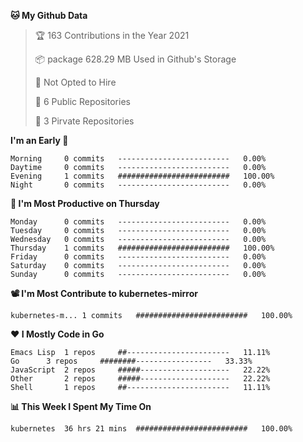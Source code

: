 <!--START_SECTION:waka-->
**🐱 My Github Data**
> 🏆 163 Contributions in the Year 2021
 >
> 📦 package 628.29 MB Used in Github's Storage
 >
> 🚫 Not Opted to Hire
 >
> 🚪 6 Public Repositories
 >
> 🔑 3 Pirvate Repositories
 >

**I'm an Early 🐤** 
```text
Morning		0 commits	-------------------------	0.00%
Daytime		0 commits	-------------------------	0.00%
Evening		1 commits	#########################	100.00%
Night		0 commits	-------------------------	0.00%
```

**📅 I'm Most Productive on Thursday**
```text
Monday		0 commits	-------------------------	0.00%
Tuesday		0 commits	-------------------------	0.00%
Wednesday	0 commits	-------------------------	0.00%
Thursday	1 commits	#########################	100.00%
Friday		0 commits	-------------------------	0.00%
Saturday	0 commits	-------------------------	0.00%
Sunday		0 commits	-------------------------	0.00%
```

**📽 I'm Most Contribute to kubernetes-mirror**
```text
kubernetes-m...	1 commits	#########################	100.00%
```


**❤ I Mostly Code in Go**

```text
Emacs Lisp	1 repos		##-----------------------	11.11%
Go		3 repos		########-----------------	33.33%
JavaScript	2 repos		#####--------------------	22.22%
Other		2 repos		#####--------------------	22.22%
Shell		1 repos		##-----------------------	11.11%
```

**📊 This Week I Spent My Time On**
```text
kubernetes	36 hrs 21 mins	#########################	100.00%
```

<!--END_SECTION:waka-->

